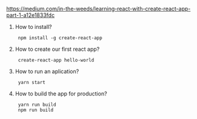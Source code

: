 https://medium.com/in-the-weeds/learning-react-with-create-react-app-part-1-a12e1833fdc

1. How to install?
      
        npm install -g create-react-app

2. How to create our first react app?
        
        create-react-app hello-world
        
3. How to run an aplication?
        
        yarn start
4. How to build the app for production?

        yarn run build
        npm run build
